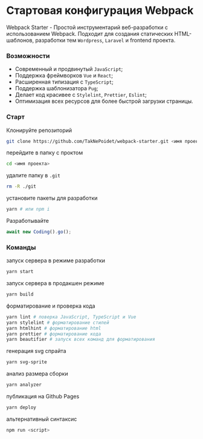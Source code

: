# Стартовая конфигурация Webpack

Webpack Starter - Простой инструментарий веб-разработки с использованием Webpack. Подходит для создания статических HTML-шаблонов, разработки тем `Wordpress`, `Laravel` и frontend проекта.

### Возможности

- Современный и продвинутый `JavaScript`;
- Поддержка фреймворков `Vue` и `React`;
- Расширенная типизация с `TypeScript`;
- Поддержка шаблонизатора `Pug`;
- Делает код красивее с `Stylelint`, `Prettier`, `Eslint`;
- Оптимизация всех ресурсов для более быстрой загрузки страницы.

### Старт

Клонируйте репозиторий

```bash
git clone https://github.com/TakNePoidet/webpack-starter.git <имя проекта>
```

перейдите в папку с проктом

```bash
cd <имя проекта>
```

удалите папку в `.git`

```bash
rm -R ./git
```

установите пакеты для разработки

```bash
yarn # или npm i
```

Разработывайте

```javascript
await new Coding().go();
```

### Команды

запуск сервера в режиме разработки

```bash
yarn start
```

запуск сервера в продакшен режиме

```bash
yarn build
```

форматирование и проверка кода

```bash
yarn lint # поверка JavaScript, TypeScript и Vue
yarn stylelint # форматирование стилей
yarn htmlhint # форматирование html
yarn prettier # форматирование кода
yarn beautifier # запуск всех команд для форматирования
```

генерация svg спрайта

```bash
yarn svg-sprite
```

анализ размера сборки

```bash
yarn analyzer
```

публикация на Github Pages

```bash
yarn deploy
```

альтернативный синтаксис

```bash
npm run <script>
```
